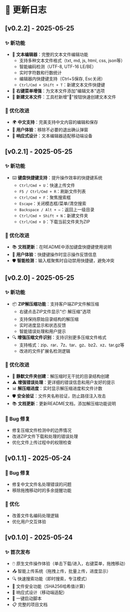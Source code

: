 # 📝 更新日志

## [v0.2.2] - 2025-05-25

### ✨ 新功能
- 📝 **文本编辑器**：完整的文本文件编辑功能
  - 支持多种文本文件格式（txt, md, js, html, css, json等）
  - 智能编码检测（UTF-8, UTF-16 LE/BE）
  - 实时字符数和行数统计
  - 编辑器内快捷键支持（Ctrl+S保存, Esc关闭）
  - `Ctrl/Cmd + Shift + T`：新建文本文件快捷键
- 🎯 **右键菜单增强**：为文本文件添加"编辑文本"选项
- 📝 **新建文本文件**：工具栏新增"📝"按钮快速创建文本文件

### 🔧 优化改进
- 🌍 **中文支持**：完美支持中文内容的编辑和保存
- 🎨 **用户体验**：移除不必要的退出确认弹窗
- 📱 **响应式设计**：文本编辑器适配移动端设备

## [v0.2.1] - 2025-05-25

### ✨ 新功能
- ⌨️ **键盘快捷键支持**：提升操作效率的快捷键系统
  - `Ctrl/Cmd + U`：快速上传文件
  - `F5 / Ctrl/Cmd + R`：刷新文件列表
  - `Ctrl/Cmd + F`：聚焦搜索框
  - `Escape`：关闭模态框/菜单/清空搜索
  - `Backspace / Alt + ←`：返回上一级目录
  - `Ctrl/Cmd + Shift + N`：新建文件夹
  - `Ctrl/Cmd + D`：下载当前文件夹为ZIP

### 🔧 优化改进
- 📚 **文档更新**：在README中添加键盘快捷键使用说明
- 🎯 **用户体验**：快捷键操作时显示操作反馈信息
- 🛡️ **智能检测**：输入框聚焦时自动禁用快捷键，避免冲突

## [v0.2.0] - 2025-05-25

### ✨ 新功能
- 📦 **ZIP解压缩功能**：支持客户端ZIP文件解压缩
  - 右键点击ZIP文件显示"📦 解压缩"选项
  - 支持保持原始目录结构的解压缩
  - 实时进度显示和状态反馈
  - 智能错误处理和用户提示
- 🔍 **增强压缩文件识别**：支持识别更多压缩文件格式
  - 支持格式：zip、rar、7z、tar、gz、bz2、xz、tar.gz等
  - 改进的文件扩展名检测逻辑

### 🔧 优化改进
- 📁 **静默文件夹创建**：解压缩时无干扰的目录结构创建
- ⚠️ **增强错误处理**：更详细的错误信息和用户友好的提示
- 📊 **解压缩进度**：实时显示解压缩进度和文件计数
- 🛡️ **安全验证**：文件夹名称验证，防止路径注入攻击
- 📚 **文档更新**：更新README文档，添加解压缩功能说明

### 🐛 Bug 修复
- 修复压缩文件检测中的边界情况
- 改进ZIP文件下载和处理的错误处理
- 优化文件上传过程中的权限检查

## [v0.1.1] - 2025-05-24

### 🐛 Bug 修复
- 修复中文文件名处理错误的问题
- 移除拖拽移动时的多余提醒功能

### 🔧 优化
- 改善文件名编码处理逻辑
- 优化用户交互体验

## [v0.1.0] - 2025-05-24

### ✨ 首次发布
- 🖱️ 原生文件操作体验（单击下载/进入，右键菜单，拖拽移动）
- 📤 智能上传系统（拖拽上传，批量上传，进度显示）
- 🔍 快速搜索功能（即时搜索，专注模式）
- 🔐 文件安全功能（SHA256哈希值计算）
- 📱 响应式设计（移动端适配）
- 🚀 一键启动脚本
- 📋 完整的项目文档
